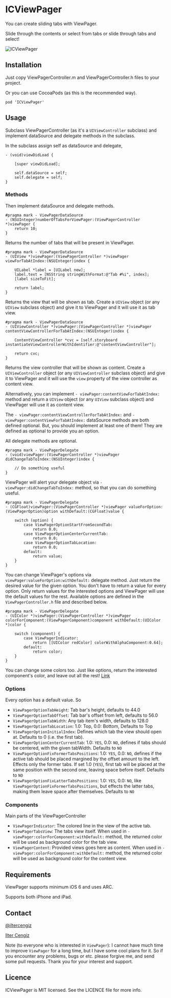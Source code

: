 ICViewPager
===========

You can create sliding tabs with ViewPager.

Slide through the contents or select from tabs or slide through tabs and select!

<img src="https://raw.githubusercontent.com/iltercengiz/ICViewPager/master/Resources/Screenshot.jpg" alt="ICViewPager" title="ICViewPager">

## Installation

Just copy ViewPagerController.m and ViewPagerController.h files to your project.

Or you can use CocoaPods (as this is the recommended way).

`pod 'ICViewPager'`

## Usage

Subclass ViewPagerController (as it's a `UIViewController` subclass) and implement dataSource and delegate methods in the subclass.

In the subclass assign self as dataSource and delegate,

```
- (void)viewDidLoad {
    
    [super viewDidLoad];
    
    self.dataSource = self;
    self.delegate = self;
}
```

### Methods

Then implement dataSource and delegate methods.
```
#pragma mark - ViewPagerDataSource
- (NSUInteger)numberOfTabsForViewPager:(ViewPagerController *)viewPager {
    return 10;
}
```
Returns the number of tabs that will be present in ViewPager.

```
#pragma mark - ViewPagerDataSource
- (UIView *)viewPager:(ViewPagerController *)viewPager viewForTabAtIndex:(NSUInteger)index {

    UILabel *label = [UILabel new];
    label.text = [NSString stringWithFormat:@"Tab #%i", index];
    [label sizeToFit];
    
    return label;
}
```
Returns the view that will be shown as tab. Create a `UIView` object (or any `UIView` subclass object) and give it to ViewPager and it will use it as tab view.

```
#pragma mark - ViewPagerDataSource
- (UIViewController *)viewPager:(ViewPagerController *)viewPager contentViewControllerForTabAtIndex:(NSUInteger)index {
    
    ContentViewController *cvc = [self.storyboard instantiateViewControllerWithIdentifier:@"contentViewController"];
    
    return cvc;
}
```
Returns the view controller that will be shown as content. Create a `UIViewController` object (or any `UIViewController` subclass object) and give it to ViewPager and it will use the `view` property of the view controller as content view.

Alternatively, you can implement `- viewPager:contentViewForTabAtIndex:` method and return a `UIView` object (or any `UIView` subclass object) and ViewPager will use it as content view.

The `- viewPager:contentViewControllerForTabAtIndex:` and `- viewPager:contentViewForTabAtIndex:` dataSource methods are both defined optional. But, you should implement at least one of them! They are defined as optional to provide you an option.

All delegate methods are optional.

```
#pragma mark - ViewPagerDelegate
- (void)viewPager:(ViewPagerController *)viewPager didChangeTabToIndex:(NSUInteger)index {
    
    // Do something useful
}
```
ViewPager will alert your delegate object via `- viewPager:didChangeTabToIndex:` method, so that you can do something useful.

```
#pragma mark - ViewPagerDelegate
- (CGFloat)viewPager:(ViewPagerController *)viewPager valueForOption:(ViewPagerOption)option withDefault:(CGFloat)value {
    
    switch (option) {
        case ViewPagerOptionStartFromSecondTab:
            return 0.0;
        case ViewPagerOptionCenterCurrentTab:
            return 0.0;
        case ViewPagerOptionTabLocation:
            return 0.0;
        default:
            return value;
    }
}
```
You can change ViewPager's options via `viewPager:valueForOption:withDefault:` delegate method. Just return the desired value for the given option. You don't have to return a value for every option. Only return values for the interested options and ViewPager will use the default values for the rest. Available options are defined in the `ViewPagerController.h` file and described below.

```
#pragma mark - ViewPagerDelegate
- (UIColor *)viewPager:(ViewPagerController *)viewPager colorForComponent:(ViewPagerComponent)component withDefault:(UIColor *)color {
    
    switch (component) {
        case ViewPagerIndicator:
            return [[UIColor redColor] colorWithAlphaComponent:0.64];
        default:
            return color;
    }
}
```
You can change some colors too. Just like options, return the interested component's color, and leave out all the rest! [Link](http://www.youtube.com/watch?v=LBTXNPZPfbE)
    
### Options

Every option has a default value. So 

 * `ViewPagerOptionTabHeight`: Tab bar's height, defaults to 44.0
 * `ViewPagerOptionTabOffset`: Tab bar's offset from left, defaults to 56.0
 * `ViewPagerOptionTabWidth`: Any tab item's width, defaults to 128.0
 * `ViewPagerOptionTabLocation`: 1.0: Top, 0.0: Bottom, Defaults to Top
 * `ViewPagerOptionInitialIndex`: Defines which tab the view should open at. Defaults to 0 (i.e. the first tab).
 * `ViewPagerOptionCenterCurrentTab`: 1.0: `YES`, 0.0: `NO`, defines if tabs should be centered, with the given tabWidth. Defaults to `NO`
 * `ViewPagerOptionFixFormerTabsPositions`: 1.0: `YES`, 0.0: `NO`, defines if the active tab should be placed margined by the offset amount to the left. Effects only the former tabs. If set 1.0 (`YES`), first tab will be placed at the same position with the second one, leaving space before itself. Defaults to `NO`
 * `ViewPagerOptionFixLatterTabsPositions`: 1.0: `YES`, 0.0: `NO`, like `ViewPagerOptionFixFormerTabsPositions`, but effects the latter tabs, making them leave space after themselves. Defaults to `NO`

### Components

Main parts of the ViewPagerController

 * `ViewPagerIndicator`: The colored line in the view of the active tab.
 * `ViewPagerTabsView`: The tabs view itself. When used in `- viewPager:colorForComponent:withDefault:` method, the returned color will be used as background color for the tab view.
 * `ViewPagerContent`: Provided views goes here as content. When used in `- viewPager:colorForComponent:withDefault:` method, the returned color will be used as background color for the content view.

## Requirements

ViewPager supports minimum iOS 6 and uses ARC.

Supports both iPhone and iPad.

## Contact
[@iltercengiz](https://twitter.com/iltercengiz)

[Ilter Cengiz](mailto:me@iltercengiz.info)

Note (to everyone who is interested in `ViewPager`): I cannot have much time to improve `ViewPager` for a long time, but I have some cool plans for it. So if you encounter any problems, bugs or etc. please forgive me, and send some pull requests. Thank you for your interest and support.

## Licence
ICViewPager is MIT licensed. See the LICENCE file for more info.
